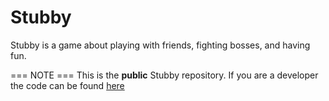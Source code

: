 # Stubby

Stubby is a game about playing with friends, fighting bosses, and having fun.

 === NOTE ===
 This is the **public** Stubby repository. If you are a developer the code can be found [here](https://github.com/Bubbalegoda/stubby)
